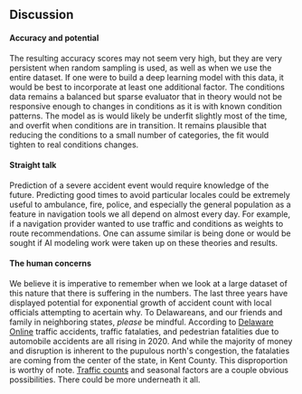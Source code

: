## Discussion
<p>
 
#### Accuracy and potential 
 
 The resulting accuracy scores may not seem very high, but they are very persistent when random sampling is used, as well as when we use the entire dataset. If one were to build a deep learning model with this data, it would be best to incorporate at least one additional factor. The conditions data remains a balanced but sparse evaluator that in theory would not be responsive enough to changes in conditions as it is with known condition patterns. The model as is would likely be underfit slightly most of the time, and overfit when conditions are in transition. It remains plausible that reducing the conditions to a small number of categories, the fit would tighten to real conditions changes.<br> 

#### Straight talk

 Prediction of a severe accident event would require knowledge of the future. Predicting good times to avoid particular locales could be extremely useful to ambulance, fire, police, and especially the general population as a feature in navigation tools we all depend on almost every day. For example, if a navigation provider wanted to use traffic and conditions as weights to route recommendations. One can assume similar is being done or would be sought if AI modeling work were taken up on these theories and results.<br>

#### The human concerns

We believe it is imperative to remember when we look at a large dataset of this nature that there is suffering in the numbers. The last three years have displayed potential for exponential growth of accident count with local officials attempting to acertain why. To Delawareans, and our friends and family in neighboring states, <em>please</em> be mindful. According to <a href="https://www.delawareonline.com/story/news/2020/03/03/delaware-track-see-more-car-crash-deaths-2020-than-2019/4934162002/">Delaware Online</a> traffic accidents, traffic fatalaties, and pedestrian fatalities due to automobile accidents are all rising in 2020. And while the majority of money and disruption is inherent to the pupulous north's congestion, the fatalaties are coming from the center of the state, in Kent County. This disproportion is worthy of note. <a href="https://deldot.gov/Publications/manuals/traffic_counts/index.shtml">Traffic counts</a> and  seasonal factors are a couple obvious possibilities. There could be more underneath it all.<br>
<br>
</p>
 
